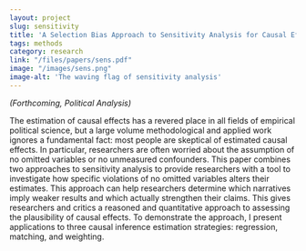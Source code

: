```yaml
---
layout: project
slug: sensitivity
title: 'A Selection Bias Approach to Sensitivity Analysis for Causal Effects'
tags: methods
category: research
link: "/files/papers/sens.pdf"
image: "/images/sens.png"
image-alt: 'The waving flag of sensitivity analysis'
---
```

*(Forthcoming, Political Analysis)*

The estimation of causal effects has a revered place in all fields of
empirical political science, but a large volume methodological and
applied work ignores a fundamental fact: most people are skeptical of
estimated causal effects. In particular, researchers are often worried
about the assumption of no omitted variables or no unmeasured
confounders. This paper combines two approaches to sensitivity
analysis to provide researchers with a tool to investigate how
specific violations of no omitted variables alters their
estimates. This approach can help researchers determine which
narratives imply weaker results and which actually strengthen their
claims. This gives researchers and critics a reasoned and quantitative
approach to assessing the plausibility of causal effects. To
demonstrate the approach, I present applications to three causal
inference estimation strategies: regression, matching, and weighting.
  
  
 
[sens]:  http://www.mattblackwell.org/files/papers/sens.pdf
